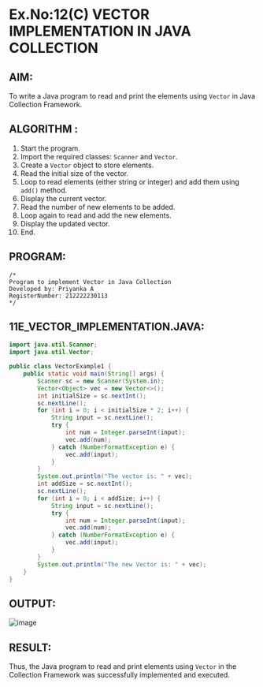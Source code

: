 # Ex.No:12(C) VECTOR IMPLEMENTATION IN JAVA COLLECTION

## AIM:
To write a Java program to read and print the elements using `Vector` in Java Collection Framework.

## ALGORITHM :
1. Start the program.
2. Import the required classes: `Scanner` and `Vector`.
3. Create a `Vector` object to store elements.
4. Read the initial size of the vector.
5. Loop to read elements (either string or integer) and add them using `add()` method.
6. Display the current vector.
7. Read the number of new elements to be added.
8. Loop again to read and add the new elements.
9. Display the updated vector.
10. End.

## PROGRAM:
```
/*
Program to implement Vector in Java Collection
Developed by: Priyanka A
RegisterNumber: 212222230113
*/
```

## 11E_VECTOR_IMPLEMENTATION.JAVA:
```java
import java.util.Scanner;
import java.util.Vector;

public class VectorExample1 {
    public static void main(String[] args) {
        Scanner sc = new Scanner(System.in);
        Vector<Object> vec = new Vector<>();
        int initialSize = sc.nextInt();
        sc.nextLine();
        for (int i = 0; i < initialSize * 2; i++) {
            String input = sc.nextLine();
            try {
                int num = Integer.parseInt(input);
                vec.add(num);
            } catch (NumberFormatException e) {
                vec.add(input);
            }
        }
        System.out.println("The vector is: " + vec);
        int addSize = sc.nextInt();
        sc.nextLine();
        for (int i = 0; i < addSize; i++) {
            String input = sc.nextLine();
            try {
                int num = Integer.parseInt(input);
                vec.add(num);
            } catch (NumberFormatException e) {
                vec.add(input);
            }
        }
        System.out.println("The new Vector is: " + vec);
    }
}
```

## OUTPUT:
![image](https://github.com/user-attachments/assets/7c11696e-d544-482d-89ab-cb08072a07f7)


## RESULT:
Thus, the Java program to read and print elements using `Vector` in the Collection Framework was successfully implemented and executed.
